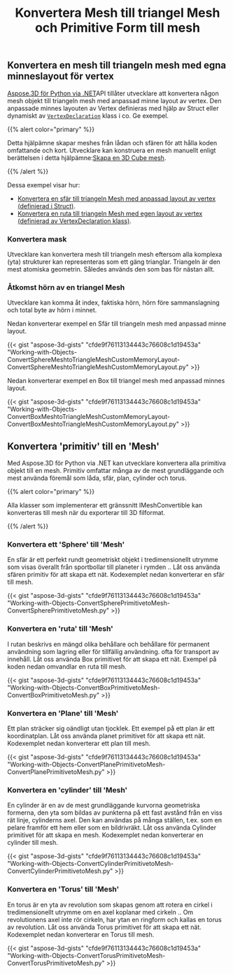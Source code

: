 ﻿---
title: Konvertera Mesh till triangel Mesh och Primitive Form till mesh
type: docs
weight: 30
url: /sv/python-net/convert-mesh-to-triangle-mesh-and-primitive-shape-to-mesh/
description: Aspose.3D för Python via .NET API gör det möjligt för utvecklare att konvertera alla mesh objekt till triangelnät med anpassad minne Vertexens layout. Vertex egen layout definieras med Struct eller dynamiskt av VertexDeclaration klass i co. Ge exempel.
---
## **Konvertera en mesh till triangeln mesh med egna minneslayout för vertex**
[Aspose.3D för Python via .NET](https://products.aspose.com/3d/python-net/)API tillåter utvecklare att konvertera någon mesh objekt till triangeln mesh med anpassad minne layout av vertex. Den anpassade minnes layouten av Vertex definieras med hjälp av Struct eller dynamiskt av [`VertexDeclaration`](http://www.aspose.com/api/net/3d/aspose.threed.utilities/vertexdeclaration) klass i co. Ge exempel.

{{% alert color="primary" %}}

Detta hjälpämne skapar meshes från lådan och sfären för att hålla koden omfattande och kort. Utvecklare kan konstruera en mesh manuellt enligt berättelsen i detta hjälpämne:[Skapa en 3D Cube mesh](/3d/sv/python-net/create-3d-mesh-and-scene/).

{{% /alert %}}

Dessa exempel visar hur:

- [Konvertera en sfär till triangeln Mesh med anpassad layout av vertex (definierad i Struct)](/3d/sv/python-net/convert-mesh-to-triangle-mesh-and-primitive-shape-to-mesh/).
- [Konvertera en ruta till triangeln Mesh med egen layout av vertex (definierad av VertexDeclaration klass)](/3d/sv/python-net/convert-mesh-to-triangle-mesh-and-primitive-shape-to-mesh/).
### **Konvertera mask**
Utvecklare kan konvertera mesh till triangeln mesh eftersom alla komplexa (yta) strukturer kan representeras som ett gäng trianglar. Triangeln är den mest atomiska geometrin. Således används den som bas för nästan allt.
### **Åtkomst hörn av en triangel Mesh**
Utvecklare kan komma åt index, faktiska hörn, hörn före sammanslagning och total byte av hörn i minnet.

Nedan konverterar exempel en Sfär till triangeln mesh med anpassad minne layout.

{{< gist "aspose-3d-gists" "cfde9f76113134443c76608c1d19453a" "Working-with-Objects-ConvertSphereMeshtoTriangleMeshCustomMemoryLayout-ConvertSphereMeshtoTriangleMeshCustomMemoryLayout.py" >}}




Nedan konverterar exempel en Box till triangel mesh med anpassad minnes layout.

{{< gist "aspose-3d-gists" "cfde9f76113134443c76608c1d19453a" "Working-with-Objects-ConvertBoxMeshtoTriangleMeshCustomMemoryLayout-ConvertBoxMeshtoTriangleMeshCustomMemoryLayout.py" >}}
## **Konvertera 'primitiv' till en 'Mesh'**
Med Aspose.3D för Python via .NET kan utvecklare konvertera alla primitiva objekt till en mesh. Primitiv omfattar många av de mest grundläggande och mest använda föremål som låda, sfär, plan, cylinder och torus.

{{% alert color="primary" %}}

Alla klasser som implementerar ett gränssnitt IMeshConvertible kan konverteras till mesh när du exporterar till 3D filformat.

{{% /alert %}}
### **Konvertera ett 'Sphere' till 'Mesh'**
En sfär är ett perfekt rundt geometriskt objekt i tredimensionellt utrymme som visas överallt från sportbollar till planeter i rymden .. Låt oss använda sfären primitiv för att skapa ett nät.
Kodexemplet nedan konverterar en sfär till mesh.

{{< gist "aspose-3d-gists" "cfde9f76113134443c76608c1d19453a" "Working-with-Objects-ConvertSpherePrimitivetoMesh-ConvertSpherePrimitivetoMesh.py" >}}
### **Konvertera en 'ruta' till 'Mesh'**
I rutan beskrivs en mängd olika behållare och behållare för permanent användning som lagring eller för tillfällig användning. ofta för transport av innehåll. Låt oss använda Box primitivet för att skapa ett nät. Exempel på koden nedan omvandlar en ruta till mesh.

{{< gist "aspose-3d-gists" "cfde9f76113134443c76608c1d19453a" "Working-with-Objects-ConvertBoxPrimitivetoMesh-ConvertBoxPrimitivetoMesh.py" >}}
### **Konvertera en 'Plane' till 'Mesh'**
Ett plan sträcker sig oändligt utan tjocklek. Ett exempel på ett plan är ett koordinatplan. Låt oss använda planet primitivet för att skapa ett nät. Kodexemplet nedan konverterar ett plan till mesh.

{{< gist "aspose-3d-gists" "cfde9f76113134443c76608c1d19453a" "Working-with-Objects-ConvertPlanePrimitivetoMesh-ConvertPlanePrimitivetoMesh.py" >}}
### **Konvertera en 'cylinder' till 'Mesh'**
En cylinder är en av de mest grundläggande kurvorna geometriska formerna, den yta som bildas av punkterna på ett fast avstånd från en viss rät linje, cylinderns axel. Den kan användas på många ställen, t.ex. som en pelare framför ett hem eller som en bildrivräkt. Låt oss använda Cylinder primitivet för att skapa en mesh. Kodexemplet nedan konverterar en cylinder till mesh.

{{< gist "aspose-3d-gists" "cfde9f76113134443c76608c1d19453a" "Working-with-Objects-ConvertCylinderPrimitivetoMesh-ConvertCylinderPrimitivetoMesh.py" >}}
### **Konvertera en 'Torus' till 'Mesh'**
En torus är en yta av revolution som skapas genom att rotera en cirkel i tredimensionellt utrymme om en axel koplanar med cirkeln .. Om revolutionens axel inte rör cirkeln, har ytan en ringform och kallas en torus av revolution. Låt oss använda Torus primitivet för att skapa ett nät. Kodexemplet nedan konverterar en Torus till mesh.

{{< gist "aspose-3d-gists" "cfde9f76113134443c76608c1d19453a" "Working-with-Objects-ConvertTorusPrimitivetoMesh-ConvertTorusPrimitivetoMesh.py" >}}
